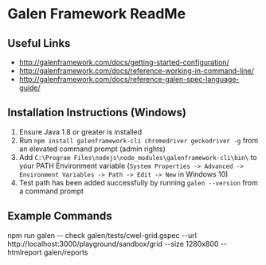 # Galen Framework ReadMe

## Useful Links

- http://galenframework.com/docs/getting-started-configuration/
- http://galenframework.com/docs/reference-working-in-command-line/
- http://galenframework.com/docs/reference-galen-spec-language-guide/

## Installation Instructions (Windows)

1. Ensure Java 1.8 or greater is installed
2. Run `npm install galenframework-cli chromedriver geckodriver -g` from an elevated command prompt (admin rights)
3. Add `C:\Program Files\nodejs\node_modules\galenframework-cli\bin\` to your PATH Environment variable (`System Properties -> Advanced -> Environment Variables -> Path -> Edit -> New` in Windows 10)
4. Test path has been added successfully by running `galen --version` from a command prompt

## Example Commands

npm run galen -- check galen/tests/cwel-grid.gspec --url http://localhost:3000/playground/sandbox/grid --size 1280x800 --htmlreport galen/reports
